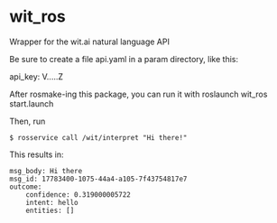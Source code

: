 wit_ros
=======

Wrapper for the wit.ai natural language API

Be sure to create a file api.yaml in a param directory, like this:

  api_key: V.....Z
  
After rosmake-ing this package, you can run it with 
  roslaunch wit_ros start.launch

Then, run 

	$ rosservice call /wit/interpret "Hi there!"

This results in:

	msg_body: Hi there
	msg_id: 17783400-1075-44a4-a105-7f43754817e7
	outcome: 
  		confidence: 0.319000005722
  		intent: hello
  		entities: []

